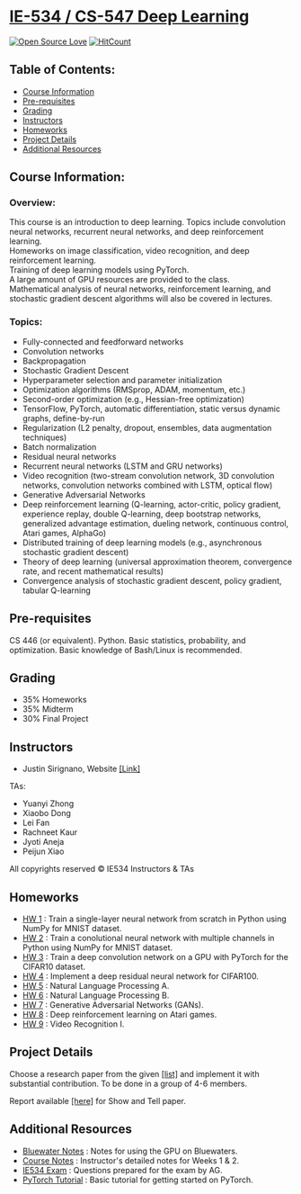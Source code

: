# [IE-534 / CS-547 Deep Learning](https://courses.engr.illinois.edu/ie534/fa2019/)

[![Open Source Love](https://badges.frapsoft.com/os/mit/mit.svg?v=102)](https://github.com/ellerbrock/open-source-badge/)
[![HitCount](http://hits.dwyl.com/guptakhil12/Deep-Learning-UIUC.svg)](http://hits.dwyl.com/guptakhil12/Deep-Learning-UIUC)

## Table of Contents:

* [Course Information](#course-information)
* [Pre-requisites](#pre-requisites)
* [Grading](#grading)
* [Instructors](#instructors)
* [Homeworks](#homeworks)
* [Project Details](#project-details)
* [Additional Resources](#additional-resources)

## Course Information:

### Overview:
This course is an introduction to deep learning. Topics include convolution neural networks, recurrent neural networks, and deep reinforcement learning. <br>Homeworks on image classification, video recognition, and deep reinforcement learning. <br>Training of deep learning models using PyTorch. <br>A large amount of GPU resources are provided to the class.
<br>Mathematical analysis of neural networks, reinforcement learning, and stochastic gradient descent algorithms will also be covered in lectures.

### Topics:
- Fully-connected and feedforward networks
- Convolution networks
- Backpropagation 
- Stochastic Gradient Descent
- Hyperparameter selection and parameter initialization
- Optimization algorithms (RMSprop, ADAM, momentum, etc.)
- Second-order optimization (e.g., Hessian-free optimization)
- TensorFlow, PyTorch, automatic differentiation, static versus dynamic graphs, define-by-run
- Regularization (L2 penalty, dropout, ensembles, data augmentation techniques)
- Batch normalization
- Residual neural networks
- Recurrent neural networks (LSTM and GRU networks)
- Video recognition (two-stream convolution network, 3D convolution networks, convolution networks combined with LSTM, optical flow)
- Generative Adversarial Networks
- Deep reinforcement learning (Q-learning, actor-critic, policy gradient, experience replay, double Q-learning, deep bootstrap networks, generalized advantage estimation, dueling network, continuous control, Atari games, AlphaGo)
- Distributed training of deep learning models (e.g., asynchronous stochastic gradient descent)
- Theory of deep learning (universal approximation theorem, convergence rate, and recent mathematical results)
- Convergence analysis of stochastic gradient descent, policy gradient, tabular Q-learning

## Pre-requisites

CS 446 (or equivalent). Python. Basic statistics, probability, and optimization. Basic knowledge of Bash/Linux is recommended.

## Grading

- 35% Homeworks
- 35% Midterm
- 30% Final Project

## Instructors

- Justin Sirignano, Website [[Link]](https://jasirign.github.io/)

TAs:
* Yuanyi Zhong
* Xiaobo Dong
* Lei Fan
* Rachneet Kaur
* Jyoti Aneja
* Peijun Xiao 

All copyrights reserved © IE534 Instructors & TAs

## Homeworks
- <a href="https://github.com/guptakhil12/CS-547-IE-534-Deep-Learning-UIUC/tree/master/homework/HW1">HW 1</a> : Train a single-layer neural network from scratch in Python using NumPy for MNIST dataset.
- <a href="https://github.com/guptakhil12/CS-547-IE-534-Deep-Learning-UIUC/tree/master/homework/HW2">HW 2</a> : Train a conolutional neural network with multiple channels in Python using NumPy for MNIST dataset.
- <a href="https://github.com/guptakhil12/CS-547-IE-534-Deep-Learning-UIUC/tree/master/homework/HW2">HW 3</a> : Train a deep convolution network on a GPU with PyTorch for the CIFAR10 dataset.
- <a href="https://github.com/guptakhil12/CS-547-IE-534-Deep-Learning-UIUC/tree/master/homework/HW2">HW 4</a> : Implement a deep residual neural network for CIFAR100.
- <a href="https://github.com/guptakhil12/CS-547-IE-534-Deep-Learning-UIUC/tree/master/homework/HW2">HW 5</a> : Natural Language Processing A.
- <a href="https://github.com/guptakhil12/CS-547-IE-534-Deep-Learning-UIUC/tree/master/homework/HW2">HW 6</a> : Natural Language Processing B.
- <a href="https://github.com/guptakhil12/CS-547-IE-534-Deep-Learning-UIUC/tree/master/homework/HW2">HW 7</a> : Generative Adversarial Networks (GANs).
- <a href="https://github.com/guptakhil12/CS-547-IE-534-Deep-Learning-UIUC/tree/master/homework/HW2">HW 8</a> : Deep reinforcement learning on Atari games.
- <a href="https://github.com/guptakhil12/CS-547-IE-534-Deep-Learning-UIUC/tree/master/homework/HW2">HW 9</a> : Video Recognition I.

## Project Details

Choose a research paper from the given [[list]](https://courses.engr.illinois.edu/ie534/fa2019/FinalProjectsCS547.pdf) and implement it with substantial contribution. To be done in a group of 4-6 members.

Report available [[here]](https://github.com/guptakhil12/show-tell/blob/master/Report/Final_Report.pdf) for Show and Tell paper.

## Additional Resources

* <a href="https://github.com/guptakhil12/Deep-Learning-UIUC/blob/master/Resources/Bluewater_Notes.pdf">Bluewater Notes</a> : Notes for using the GPU on Bluewaters.
* <a href="https://github.com/guptakhil12/Deep-Learning-UIUC/blob/master/Resources/Course_Notes_W1_W2.pdf">Course Notes</a> : Instructor's detailed notes for Weeks 1 & 2.
* <a href="https://github.com/guptakhil12/Deep-Learning-UIUC/blob/master/Resources/IE534%20Exam.docx">IE534 Exam</a> : Questions prepared for the exam by AG.
* <a href="https://github.com/guptakhil12/Deep-Learning-UIUC/blob/master/Resources/Pytorch_Tutorial.pdf">PyTorch Tutorial</a> : Basic tutorial for getting started on PyTorch.
